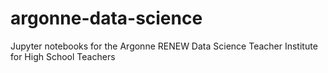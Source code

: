 # argonne-data-science
Jupyter notebooks for the Argonne RENEW Data Science Teacher Institute for High School Teachers
